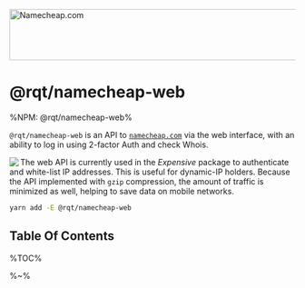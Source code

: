 <a rel="nofollow" href="https://affiliate.namecheap.com/?affId=70782"><img src="http://files.namecheap.com/graphics/linkus/728x90-1.gif" width="728" height="90" border="0" alt="Namecheap.com"></a>

# @rqt/namecheap-web

%NPM: @rqt/namecheap-web%

`@rqt/namecheap-web` is an API to [`namecheap.com`](https://affiliate.namecheap.com/?affId=70782) via the web interface, with an ability to log in using 2-factor Auth and check Whois.

<a href="https://github.com/artdecocode/expensive"><img src="https://raw.github.com/rqt/namecheap-web/master/images/Expensive.svg?sanitize=true" align="left"></a>The web API is currently used in the _Expensive_ package to authenticate and white-list IP addresses. This is useful for dynamic-IP holders. Because the API implemented with `gzip` compression, the amount of traffic is minimized as well, helping to save data on mobile networks.

```sh
yarn add -E @rqt/namecheap-web
```

## Table Of Contents

%TOC%

%~%